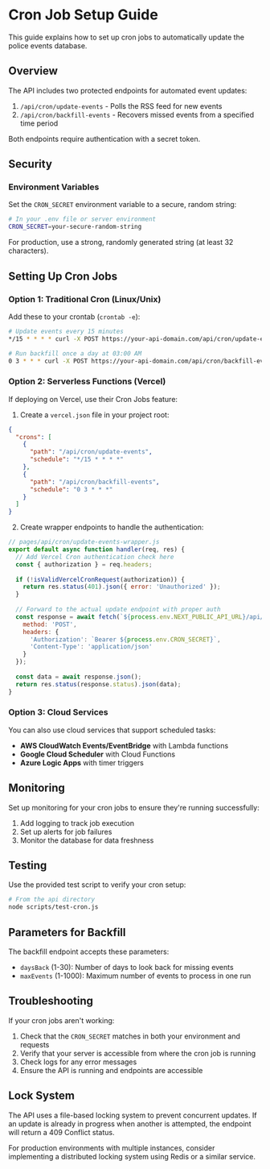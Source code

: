 # Cron Job Setup Guide

This guide explains how to set up cron jobs to automatically update the police events database.

## Overview

The API includes two protected endpoints for automated event updates:

1. `/api/cron/update-events` - Polls the RSS feed for new events
2. `/api/cron/backfill-events` - Recovers missed events from a specified time period

Both endpoints require authentication with a secret token.

## Security

### Environment Variables

Set the `CRON_SECRET` environment variable to a secure, random string:

```bash
# In your .env file or server environment
CRON_SECRET=your-secure-random-string
```

For production, use a strong, randomly generated string (at least 32 characters).

## Setting Up Cron Jobs

### Option 1: Traditional Cron (Linux/Unix)

Add these to your crontab (`crontab -e`):

```bash
# Update events every 15 minutes
*/15 * * * * curl -X POST https://your-api-domain.com/api/cron/update-events -H "Authorization: Bearer your-cron-secret" -H "Content-Type: application/json"

# Run backfill once a day at 03:00 AM
0 3 * * * curl -X POST https://your-api-domain.com/api/cron/backfill-events -H "Authorization: Bearer your-cron-secret" -H "Content-Type: application/json" -d '{"daysBack": 7, "maxEvents": 500}'
```

### Option 2: Serverless Functions (Vercel)

If deploying on Vercel, use their Cron Jobs feature:

1. Create a `vercel.json` file in your project root:

```json
{
  "crons": [
    {
      "path": "/api/cron/update-events",
      "schedule": "*/15 * * * *"
    },
    {
      "path": "/api/cron/backfill-events",
      "schedule": "0 3 * * *"
    }
  ]
}
```

2. Create wrapper endpoints to handle the authentication:

```javascript
// pages/api/cron/update-events-wrapper.js
export default async function handler(req, res) {
  // Add Vercel Cron authentication check here
  const { authorization } = req.headers;
  
  if (!isValidVercelCronRequest(authorization)) {
    return res.status(401).json({ error: 'Unauthorized' });
  }
  
  // Forward to the actual update endpoint with proper auth
  const response = await fetch(`${process.env.NEXT_PUBLIC_API_URL}/api/cron/update-events`, {
    method: 'POST',
    headers: {
      'Authorization': `Bearer ${process.env.CRON_SECRET}`,
      'Content-Type': 'application/json'
    }
  });
  
  const data = await response.json();
  return res.status(response.status).json(data);
}
```

### Option 3: Cloud Services

You can also use cloud services that support scheduled tasks:

- **AWS CloudWatch Events/EventBridge** with Lambda functions
- **Google Cloud Scheduler** with Cloud Functions
- **Azure Logic Apps** with timer triggers

## Monitoring

Set up monitoring for your cron jobs to ensure they're running successfully:

1. Add logging to track job execution
2. Set up alerts for job failures
3. Monitor the database for data freshness

## Testing

Use the provided test script to verify your cron setup:

```bash
# From the api directory
node scripts/test-cron.js
```

## Parameters for Backfill

The backfill endpoint accepts these parameters:

- `daysBack` (1-30): Number of days to look back for missing events
- `maxEvents` (1-1000): Maximum number of events to process in one run

## Troubleshooting

If your cron jobs aren't working:

1. Check that the `CRON_SECRET` matches in both your environment and requests
2. Verify that your server is accessible from where the cron job is running
3. Check logs for any error messages
4. Ensure the API is running and endpoints are accessible

## Lock System

The API uses a file-based locking system to prevent concurrent updates. If an update is already in progress when another is attempted, the endpoint will return a 409 Conflict status.

For production environments with multiple instances, consider implementing a distributed locking system using Redis or a similar service. 